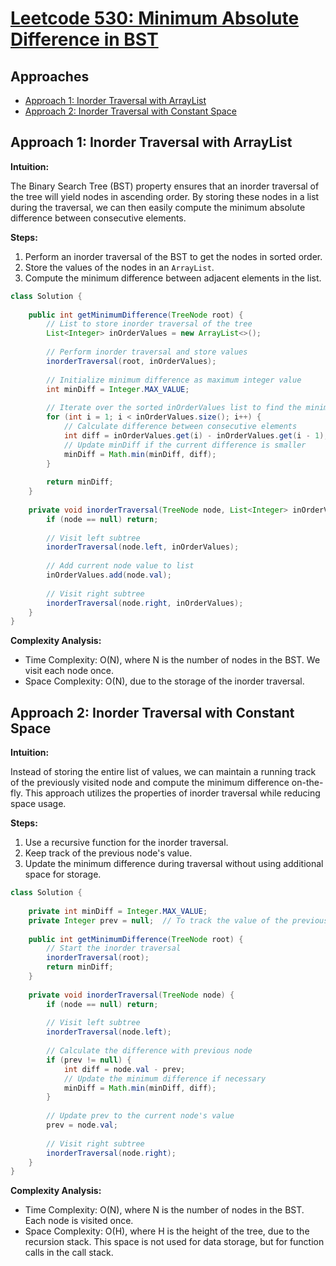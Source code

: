 # [Leetcode 530: Minimum Absolute Difference in BST](https://leetcode.com/problems/minimum-absolute-difference-in-bst/)

## Approaches
- [Approach 1: Inorder Traversal with ArrayList](#approach-1-inorder-traversal-with-arraylist)
- [Approach 2: Inorder Traversal with Constant Space](#approach-2-inorder-traversal-with-constant-space)

## Approach 1: Inorder Traversal with ArrayList

**Intuition:**

The Binary Search Tree (BST) property ensures that an inorder traversal of the tree will yield nodes in ascending order. By storing these nodes in a list during the traversal, we can then easily compute the minimum absolute difference between consecutive elements.

**Steps:**

1. Perform an inorder traversal of the BST to get the nodes in sorted order.
2. Store the values of the nodes in an `ArrayList`.
3. Compute the minimum difference between adjacent elements in the list.

```java
class Solution {
    
    public int getMinimumDifference(TreeNode root) {
        // List to store inorder traversal of the tree
        List<Integer> inOrderValues = new ArrayList<>();
        
        // Perform inorder traversal and store values
        inorderTraversal(root, inOrderValues);
        
        // Initialize minimum difference as maximum integer value
        int minDiff = Integer.MAX_VALUE;
        
        // Iterate over the sorted inOrderValues list to find the minimum difference
        for (int i = 1; i < inOrderValues.size(); i++) {
            // Calculate difference between consecutive elements 
            int diff = inOrderValues.get(i) - inOrderValues.get(i - 1);
            // Update minDiff if the current difference is smaller
            minDiff = Math.min(minDiff, diff);
        }
        
        return minDiff;
    }
    
    private void inorderTraversal(TreeNode node, List<Integer> inOrderValues) {
        if (node == null) return;
        
        // Visit left subtree
        inorderTraversal(node.left, inOrderValues);
        
        // Add current node value to list
        inOrderValues.add(node.val);
        
        // Visit right subtree
        inorderTraversal(node.right, inOrderValues);
    }
}
```

**Complexity Analysis:**
- Time Complexity: O(N), where N is the number of nodes in the BST. We visit each node once.
- Space Complexity: O(N), due to the storage of the inorder traversal.

## Approach 2: Inorder Traversal with Constant Space

**Intuition:**

Instead of storing the entire list of values, we can maintain a running track of the previously visited node and compute the minimum difference on-the-fly. This approach utilizes the properties of inorder traversal while reducing space usage.

**Steps:**

1. Use a recursive function for the inorder traversal.
2. Keep track of the previous node's value.
3. Update the minimum difference during traversal without using additional space for storage.

```java
class Solution {
    
    private int minDiff = Integer.MAX_VALUE;
    private Integer prev = null;  // To track the value of the previously visited node
    
    public int getMinimumDifference(TreeNode root) {
        // Start the inorder traversal
        inorderTraversal(root);
        return minDiff;
    }
    
    private void inorderTraversal(TreeNode node) {
        if (node == null) return;
        
        // Visit left subtree
        inorderTraversal(node.left);
        
        // Calculate the difference with previous node
        if (prev != null) {
            int diff = node.val - prev;
            // Update the minimum difference if necessary
            minDiff = Math.min(minDiff, diff);
        }
        
        // Update prev to the current node's value
        prev = node.val;
        
        // Visit right subtree
        inorderTraversal(node.right);
    }
}
```

**Complexity Analysis:**
- Time Complexity: O(N), where N is the number of nodes in the BST. Each node is visited once.
- Space Complexity: O(H), where H is the height of the tree, due to the recursion stack. This space is not used for data storage, but for function calls in the call stack.


